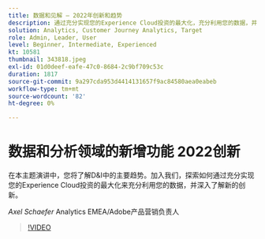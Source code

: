 ```yaml
---
title: 数据和见解 — 2022年创新和趋势
description: 通过充分实现您的Experience Cloud投资的最大化，充分利用您的数据，并深入了解新的创新。
solution: Analytics, Customer Journey Analytics, Target
role: Admin, Leader, User
level: Beginner, Intermediate, Experienced
kt: 10581
thumbnail: 343818.jpeg
exl-id: 01d0deef-eafe-47c0-8684-2c9bf709c53c
duration: 1817
source-git-commit: 9a297cda953d4414131657f9ac84580aea0eabeb
workflow-type: tm+mt
source-wordcount: '82'
ht-degree: 0%

---
```


# 数据和分析领域的新增功能 2022创新

在本主题演讲中，您将了解D&amp;I中的主要趋势。加入我们，探索如何通过充分实现您的Experience Cloud投资的最大化来充分利用您的数据，并深入了解新的创新。

*Axel Schaefer* Analytics EMEA/Adobe产品营销负责人

>[!VIDEO](https://video.tv.adobe.com/v/343818/?quality=12&learn=on)
